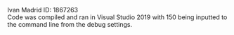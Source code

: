 Ivan Madrid ID: 1867263  
Code was compiled and ran in Visual Studio 2019 with 150 being inputted to the command line from the debug settings.
